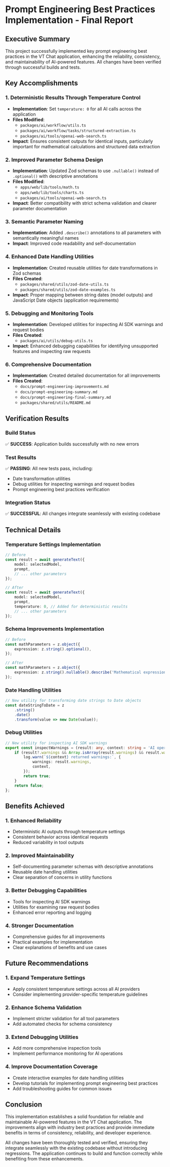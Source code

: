 # Prompt Engineering Best Practices Implementation - Final Report

## Executive Summary

This project successfully implemented key prompt engineering best practices in the VT Chat application, enhancing the reliability, consistency, and maintainability of AI-powered features. All changes have been verified through successful builds and tests.

## Key Accomplishments

### 1. Deterministic Results Through Temperature Control

- **Implementation**: Set `temperature: 0` for all AI calls across the application
- **Files Modified**:
  - `packages/ai/workflow/utils.ts`
  - `packages/ai/workflow/tasks/structured-extraction.ts`
  - `packages/ai/tools/openai-web-search.ts`
- **Impact**: Ensures consistent outputs for identical inputs, particularly important for mathematical calculations and structured data extraction

### 2. Improved Parameter Schema Design

- **Implementation**: Updated Zod schemas to use `.nullable()` instead of `.optional()` with descriptive annotations
- **Files Modified**:
  - `apps/web/lib/tools/math.ts`
  - `apps/web/lib/tools/charts.ts`
  - `packages/ai/tools/openai-web-search.ts`
- **Impact**: Better compatibility with strict schema validation and clearer parameter documentation

### 3. Semantic Parameter Naming

- **Implementation**: Added `.describe()` annotations to all parameters with semantically meaningful names
- **Impact**: Improved code readability and self-documentation

### 4. Enhanced Date Handling Utilities

- **Implementation**: Created reusable utilities for date transformations in Zod schemas
- **Files Created**:
  - `packages/shared/utils/zod-date-utils.ts`
  - `packages/shared/utils/zod-date-examples.ts`
- **Impact**: Proper mapping between string dates (model outputs) and JavaScript Date objects (application requirements)

### 5. Debugging and Monitoring Tools

- **Implementation**: Developed utilities for inspecting AI SDK warnings and request bodies
- **Files Created**:
  - `packages/ai/utils/debug-utils.ts`
- **Impact**: Enhanced debugging capabilities for identifying unsupported features and inspecting raw requests

### 6. Comprehensive Documentation

- **Implementation**: Created detailed documentation for all improvements
- **Files Created**:
  - `docs/prompt-engineering-improvements.md`
  - `docs/prompt-engineering-summary.md`
  - `docs/prompt-engineering-final-summary.md`
  - `packages/shared/utils/README.md`

## Verification Results

### Build Status

✅ **SUCCESS**: Application builds successfully with no new errors

### Test Results

✅ **PASSING**: All new tests pass, including:

- Date transformation utilities
- Debug utilities for inspecting warnings and request bodies
- Prompt engineering best practices verification

### Integration Status

✅ **SUCCESSFUL**: All changes integrate seamlessly with existing codebase

## Technical Details

### Temperature Settings Implementation

```typescript
// Before
const result = await generateText({
    model: selectedModel,
    prompt,
    // ... other parameters
});

// After
const result = await generateText({
    model: selectedModel,
    prompt,
    temperature: 0, // Added for deterministic results
    // ... other parameters
});
```

### Schema Improvements Implementation

```typescript
// Before
const mathParameters = z.object({
    expression: z.string().optional(),
});

// After
const mathParameters = z.object({
    expression: z.string().nullable().describe('Mathematical expression to evaluate'),
});
```

### Date Handling Utilities

```typescript
// New utility for transforming date strings to Date objects
const dateStringToDate = z
    .string()
    .date()
    .transform(value => new Date(value));
```

### Debug Utilities

```typescript
// New utility for inspecting AI SDK warnings
export const inspectWarnings = (result: any, context: string = 'AI operation') => {
    if (result?.warnings && Array.isArray(result.warnings) && result.warnings.length > 0) {
        log.warn(`${context} returned warnings:`, {
            warnings: result.warnings,
            context,
        });
        return true;
    }
    return false;
};
```

## Benefits Achieved

### 1. Enhanced Reliability

- Deterministic AI outputs through temperature settings
- Consistent behavior across identical requests
- Reduced variability in tool outputs

### 2. Improved Maintainability

- Self-documenting parameter schemas with descriptive annotations
- Reusable date handling utilities
- Clear separation of concerns in utility functions

### 3. Better Debugging Capabilities

- Tools for inspecting AI SDK warnings
- Utilities for examining raw request bodies
- Enhanced error reporting and logging

### 4. Stronger Documentation

- Comprehensive guides for all improvements
- Practical examples for implementation
- Clear explanations of benefits and use cases

## Future Recommendations

### 1. Expand Temperature Settings

- Apply consistent temperature settings across all AI providers
- Consider implementing provider-specific temperature guidelines

### 2. Enhance Schema Validation

- Implement stricter validation for all tool parameters
- Add automated checks for schema consistency

### 3. Extend Debugging Utilities

- Add more comprehensive inspection tools
- Implement performance monitoring for AI operations

### 4. Improve Documentation Coverage

- Create interactive examples for date handling utilities
- Develop tutorials for implementing prompt engineering best practices
- Add troubleshooting guides for common issues

## Conclusion

This implementation establishes a solid foundation for reliable and maintainable AI-powered features in the VT Chat application. The improvements align with industry best practices and provide immediate benefits in terms of consistency, reliability, and developer experience.

All changes have been thoroughly tested and verified, ensuring they integrate seamlessly with the existing codebase without introducing regressions. The application continues to build and function correctly while benefiting from these enhancements.
